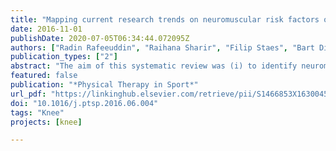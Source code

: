 ```yaml
---
title: "Mapping current research trends on neuromuscular risk factors of non-contact ACL injury"
date: 2016-11-01
publishDate: 2020-07-05T06:34:44.072095Z
authors: ["Radin Rafeeuddin", "Raihana Sharir", "Filip Staes", "Bart Dingenen", "Keith George", "Mark A. Robinson", "Jos Vanrenterghem"]
publication_types: ["2"]
abstract: "The aim of this systematic review was (i) to identify neuromuscular markers that have been predictive of a primary non-contact ACL injury, (ii) to assess whether proposed risk factors have been supported or refuted in the literature from cohort and case-control studies, and (iii) to reﬂect on the body of research that aims at developing ﬁeld based tools to assess risk through an association with these risk factors. Electronic searches were undertaken, of PubMed, SCOPUS, Web of Science, CINAHL and SPORTDiscus examining neuromuscular risk factors associated with ACL injury published between January 1990 and July 2015. The evidence supporting neuromuscular risk factors of ACL injury is limited where only 4 prospective cohort studies were found. Three of which looked into muscular capacity and one looked into muscular activation patterns but none of the studies found strong evidence of how muscular capacity or muscular activation deﬁcits are a risk factor for a primary non-contact ACL injury. A number of factors associated to neural control and muscular capacity have been suggested to be related to noncontact ACL injury risk but the level of evidence supporting these risk factors remains often elusive, leaving researchers and practitioners uncertain when developing evidence-based injury prevention programs."
featured: false
publication: "*Physical Therapy in Sport*"
url_pdf: "https://linkinghub.elsevier.com/retrieve/pii/S1466853X16300451"
doi: "10.1016/j.ptsp.2016.06.004"
tags: "Knee"
projects: [knee]

---
```

